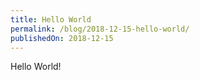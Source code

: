```yaml
---
title: Hello World
permalink: /blog/2018-12-15-hello-world/
publishedOn: 2018-12-15
---
```


Hello World!
